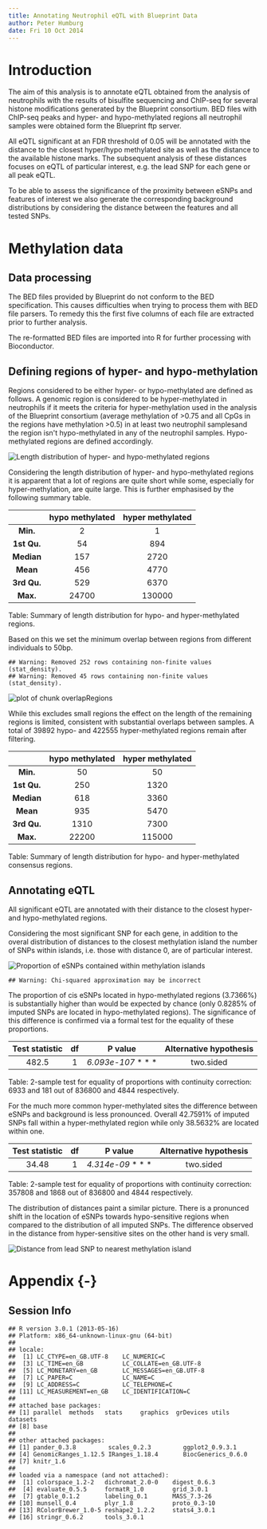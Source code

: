 ```yaml
---
title: Annotating Neutrophil eQTL with Blueprint Data
author: Peter Humburg
date: Fri 10 Oct 2014
---
```




# Introduction
The aim of this analysis is to annotate eQTL obtained from the analysis
of neutrophils with the results of bisulfite sequencing and ChIP-seq
for several histone modifications generated by the Blueprint consortium.
BED files with ChIP-seq peaks and hyper- and hypo-methylated regions
all neutrophil samples were obtained form the Blueprint ftp server.

All eQTL significant at an FDR threshold of 0.05 will be annotated with
the distance to the closest hyper/hypo methylated site as well as the distance
to the available histone marks. The subsequent analysis of these distances
focuses on eQTL of particular interest, e.g. the lead SNP for each gene or
all peak eQTL.



To be able to assess the significance of the proximity between eSNPs and
features of interest we also generate the corresponding background distributions
by considering the distance between the features and all tested SNPs.



# Methylation data
## Data processing
The BED files provided by Blueprint do not conform to the BED specification.
This causes difficulties when trying to process them with BED file parsers.
To remedy this the first five columns of each file are extracted prior
to further analysis.


The re-formatted BED files are imported into R for further processing with 
Bioconductor. 



## Defining regions of hyper- and hypo-methylation
Regions considered to be either hyper- or hypo-methylated are defined as follows.
A genomic region is considered to be hyper-methylated in neutrophils if it
meets the criteria for hyper-methylation used in the analysis of the Blueprint consortium
(average methylation of >0.75 and all CpGs in the regions have methylation >0.5)
in at least two neutrophil samplesand the region isn't hypo-methylated in any of 
the neutrophil samples. Hypo-methylated regions are defined accordingly.



![Length distribution of hyper- and hypo-methylated regions](figure/regionLength.png) 

Considering the length distribution of hyper- and hypo-methylated regions it is apparent
that a lot of regions are quite short while some, especially for hyper-methylation,
are quite large. This is further emphasised by the following summary table.


|    &nbsp;     |  hypo methylated  |  hyper methylated  |
|:-------------:|:-----------------:|:------------------:|
|   **Min.**    |         2         |         1          |
|  **1st Qu.**  |        54         |        894         |
|  **Median**   |        157        |        2720        |
|   **Mean**    |        456        |        4770        |
|  **3rd Qu.**  |        529        |        6370        |
|   **Max.**    |       24700       |       130000       |

Table: Summary of length distribution for hypo- and hyper-methylated regions.

Based on this we set the minimum overlap between regions from different individuals
to 50bp. 

```
## Warning: Removed 252 rows containing non-finite values (stat_density).
## Warning: Removed 45 rows containing non-finite values (stat_density).
```

![plot of chunk overlapRegions](figure/overlapRegions.png) 

While this excludes small regions the effect on the length of the remaining regions is limited,
consistent with substantial overlaps between samples. A total of 
39892 hypo- and
422555 hyper-methylated
regions remain after filtering. 


|    &nbsp;     |  hypo methylated  |  hyper methylated  |
|:-------------:|:-----------------:|:------------------:|
|   **Min.**    |        50         |         50         |
|  **1st Qu.**  |        250        |        1320        |
|  **Median**   |        618        |        3360        |
|   **Mean**    |        935        |        5470        |
|  **3rd Qu.**  |       1310        |        7300        |
|   **Max.**    |       22200       |       115000       |

Table: Summary of length distribution for hypo- and hyper-methylated consensus regions.

## Annotating eQTL
All significant eQTL are annotated with their distance to the closest hyper- and 
hypo-methylated regions.



Considering the most significant SNP for each gene, in addition to the
overal distribution of distances to the closest methylation island the
number of SNPs within islands, i.e. those with distance 0, are of
particular interest.

![Proportion of eSNPs contained within methylation islands](figure/methDistZero.png) 


```
## Warning: Chi-squared approximation may be incorrect
```
The proportion of cis eSNPs located in hypo-methylated regions
(3.7366%) is substantially
higher than would be expected by chance 
(only 0.8285% 
of imputed SNPs are located in hypo-methylated regions). The significance 
of this difference is confirmed via a formal test for the equality of these
proportions.


|  Test statistic  |  df  |      P value       |  Alternative hypothesis  |
|:----------------:|:----:|:------------------:|:------------------------:|
|      482.5       |  1   | _6.093e-107_ * * * |        two.sided         |

Table: 2-sample test for equality of proportions with continuity correction: 6933 and 181 out of 836800 and 4844 respectively.
  
For the much more common hyper-methylated sites the difference between eSNPs and
background is less pronounced. Overall 
42.7591% of imputed SNPs
fall within a hyper-methylated region while only 
38.5632% are located within one.


|  Test statistic  |  df  |      P value      |  Alternative hypothesis  |
|:----------------:|:----:|:-----------------:|:------------------------:|
|      34.48       |  1   | _4.314e-09_ * * * |        two.sided         |

Table: 2-sample test for equality of proportions with continuity correction: 357808 and 1868 out of 836800 and 4844 respectively.
 
 The distribution of distances paint a similar picture. There is a pronunced
 shift in the location of eSNPs towards hypo-sensitive regions when compared
 to the distribution of all imputed SNPs. The difference observed in the distance
 from hyper-sensitive sites on the other hand is very small.
 
![Distance from lead SNP to nearest methylation island](figure/methDistLeadPlot.png) 



# Appendix {-}
## Session Info

```
## R version 3.0.1 (2013-05-16)
## Platform: x86_64-unknown-linux-gnu (64-bit)
## 
## locale:
##  [1] LC_CTYPE=en_GB.UTF-8    LC_NUMERIC=C           
##  [3] LC_TIME=en_GB           LC_COLLATE=en_GB.UTF-8 
##  [5] LC_MONETARY=en_GB       LC_MESSAGES=en_GB.UTF-8
##  [7] LC_PAPER=C              LC_NAME=C              
##  [9] LC_ADDRESS=C            LC_TELEPHONE=C         
## [11] LC_MEASUREMENT=en_GB    LC_IDENTIFICATION=C    
## 
## attached base packages:
## [1] parallel  methods   stats     graphics  grDevices utils     datasets 
## [8] base     
## 
## other attached packages:
## [1] pander_0.3.8         scales_0.2.3         ggplot2_0.9.3.1     
## [4] GenomicRanges_1.12.5 IRanges_1.18.4       BiocGenerics_0.6.0  
## [7] knitr_1.6           
## 
## loaded via a namespace (and not attached):
##  [1] colorspace_1.2-2   dichromat_2.0-0    digest_0.6.3      
##  [4] evaluate_0.5.5     formatR_1.0        grid_3.0.1        
##  [7] gtable_0.1.2       labeling_0.1       MASS_7.3-26       
## [10] munsell_0.4        plyr_1.8           proto_0.3-10      
## [13] RColorBrewer_1.0-5 reshape2_1.2.2     stats4_3.0.1      
## [16] stringr_0.6.2      tools_3.0.1
```
